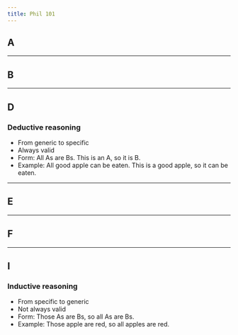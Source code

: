 ```yaml
---
title: Phil 101
---
```


<!--more-->

## A

---

## B

---

## D

### Deductive reasoning
- From generic to specific
- Always valid
- Form: All As are Bs. This is an A, so it is B.
- Example: All good apple can be eaten. This is a good apple, so it can be eaten.

---

## E

---

## F

---

## I

### Inductive reasoning
- From specific to generic
- Not always valid
- Form: Those As are Bs, so all As are Bs.
- Example: Those apple are red, so all apples are red.

